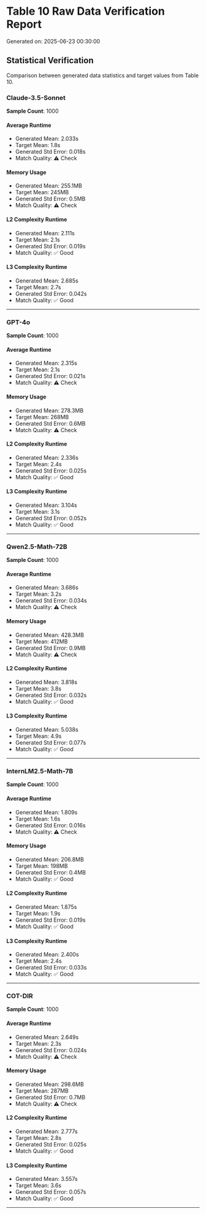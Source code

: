 # Table 10 Raw Data Verification Report

Generated on: 2025-06-23 00:30:00

## Statistical Verification

Comparison between generated data statistics and target values from Table 10.

### Claude-3.5-Sonnet

**Sample Count**: 1000

#### Average Runtime
- Generated Mean: 2.033s
- Target Mean: 1.8s
- Generated Std Error: 0.018s
- Match Quality: ⚠️ Check

#### Memory Usage
- Generated Mean: 255.1MB
- Target Mean: 245MB
- Generated Std Error: 0.5MB
- Match Quality: ⚠️ Check

#### L2 Complexity Runtime
- Generated Mean: 2.111s
- Target Mean: 2.1s
- Generated Std Error: 0.019s
- Match Quality: ✅ Good

#### L3 Complexity Runtime
- Generated Mean: 2.685s
- Target Mean: 2.7s
- Generated Std Error: 0.042s
- Match Quality: ✅ Good

---

### GPT-4o

**Sample Count**: 1000

#### Average Runtime
- Generated Mean: 2.315s
- Target Mean: 2.1s
- Generated Std Error: 0.021s
- Match Quality: ⚠️ Check

#### Memory Usage
- Generated Mean: 278.3MB
- Target Mean: 268MB
- Generated Std Error: 0.6MB
- Match Quality: ⚠️ Check

#### L2 Complexity Runtime
- Generated Mean: 2.336s
- Target Mean: 2.4s
- Generated Std Error: 0.025s
- Match Quality: ✅ Good

#### L3 Complexity Runtime
- Generated Mean: 3.104s
- Target Mean: 3.1s
- Generated Std Error: 0.052s
- Match Quality: ✅ Good

---

### Qwen2.5-Math-72B

**Sample Count**: 1000

#### Average Runtime
- Generated Mean: 3.686s
- Target Mean: 3.2s
- Generated Std Error: 0.034s
- Match Quality: ⚠️ Check

#### Memory Usage
- Generated Mean: 428.3MB
- Target Mean: 412MB
- Generated Std Error: 0.9MB
- Match Quality: ⚠️ Check

#### L2 Complexity Runtime
- Generated Mean: 3.818s
- Target Mean: 3.8s
- Generated Std Error: 0.032s
- Match Quality: ✅ Good

#### L3 Complexity Runtime
- Generated Mean: 5.038s
- Target Mean: 4.9s
- Generated Std Error: 0.077s
- Match Quality: ✅ Good

---

### InternLM2.5-Math-7B

**Sample Count**: 1000

#### Average Runtime
- Generated Mean: 1.809s
- Target Mean: 1.6s
- Generated Std Error: 0.016s
- Match Quality: ⚠️ Check

#### Memory Usage
- Generated Mean: 206.8MB
- Target Mean: 198MB
- Generated Std Error: 0.4MB
- Match Quality: ✅ Good

#### L2 Complexity Runtime
- Generated Mean: 1.875s
- Target Mean: 1.9s
- Generated Std Error: 0.019s
- Match Quality: ✅ Good

#### L3 Complexity Runtime
- Generated Mean: 2.400s
- Target Mean: 2.4s
- Generated Std Error: 0.033s
- Match Quality: ✅ Good

---

### COT-DIR

**Sample Count**: 1000

#### Average Runtime
- Generated Mean: 2.649s
- Target Mean: 2.3s
- Generated Std Error: 0.024s
- Match Quality: ⚠️ Check

#### Memory Usage
- Generated Mean: 298.6MB
- Target Mean: 287MB
- Generated Std Error: 0.7MB
- Match Quality: ⚠️ Check

#### L2 Complexity Runtime
- Generated Mean: 2.777s
- Target Mean: 2.8s
- Generated Std Error: 0.025s
- Match Quality: ✅ Good

#### L3 Complexity Runtime
- Generated Mean: 3.557s
- Target Mean: 3.6s
- Generated Std Error: 0.057s
- Match Quality: ✅ Good

---

